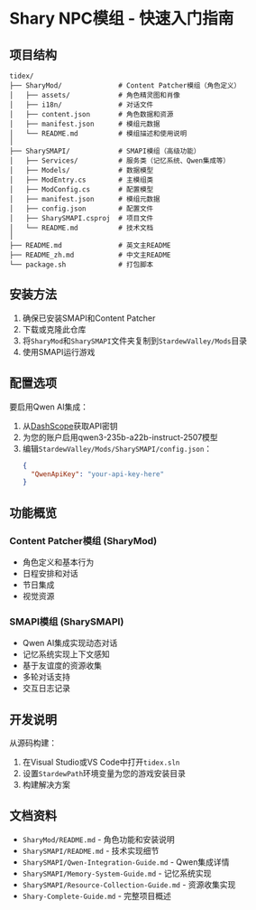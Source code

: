 # Shary NPC模组 - 快速入门指南

## 项目结构
```
tidex/
├── SharyMod/              # Content Patcher模组（角色定义）
│   ├── assets/            # 角色精灵图和肖像
│   ├── i18n/              # 对话文件
│   ├── content.json       # 角色数据和资源
│   ├── manifest.json      # 模组元数据
│   └── README.md          # 模组描述和使用说明
│
├── SharySMAPI/            # SMAPI模组（高级功能）
│   ├── Services/          # 服务类（记忆系统、Qwen集成等）
│   ├── Models/            # 数据模型
│   ├── ModEntry.cs        # 主模组类
│   ├── ModConfig.cs       # 配置模型
│   ├── manifest.json      # 模组元数据
│   ├── config.json        # 配置文件
│   ├── SharySMAPI.csproj  # 项目文件
│   └── README.md          # 技术文档
│
├── README.md              # 英文主README
├── README_zh.md           # 中文主README
└── package.sh             # 打包脚本
```

## 安装方法

1. 确保已安装SMAPI和Content Patcher
2. 下载或克隆此仓库
3. 将`SharyMod`和`SharySMAPI`文件夹复制到`StardewValley/Mods`目录
4. 使用SMAPI运行游戏

## 配置选项

要启用Qwen AI集成：

1. 从[DashScope](https://dashscope.aliyun.com/)获取API密钥
2. 为您的账户启用qwen3-235b-a22b-instruct-2507模型
3. 编辑`StardewValley/Mods/SharySMAPI/config.json`：
   ```json
   {
     "QwenApiKey": "your-api-key-here"
   }
   ```

## 功能概览

### Content Patcher模组 (SharyMod)
- 角色定义和基本行为
- 日程安排和对话
- 节日集成
- 视觉资源

### SMAPI模组 (SharySMAPI)
- Qwen AI集成实现动态对话
- 记忆系统实现上下文感知
- 基于友谊度的资源收集
- 多轮对话支持
- 交互日志记录

## 开发说明

从源码构建：

1. 在Visual Studio或VS Code中打开`tidex.sln`
2. 设置`StardewPath`环境变量为您的游戏安装目录
3. 构建解决方案

## 文档资料

- `SharyMod/README.md` - 角色功能和安装说明
- `SharySMAPI/README.md` - 技术实现细节
- `SharySMAPI/Qwen-Integration-Guide.md` - Qwen集成详情
- `SharySMAPI/Memory-System-Guide.md` - 记忆系统实现
- `SharySMAPI/Resource-Collection-Guide.md` - 资源收集实现
- `Shary-Complete-Guide.md` - 完整项目概述
